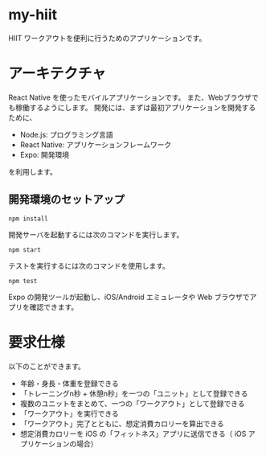 # my-hiit

HIIT ワークアウトを便利に行うためのアプリケーションです。

# アーキテクチャ

React Native を使ったモバイルアプリケーションです。
また、Webブラウザでも稼働するようにします。
開発には、まずは最初アプリケーションを開発するために、

- Node.js: プログラミング言語
- React Native: アプリケーションフレームワーク
- Expo: 開発環境

を利用します。

## 開発環境のセットアップ

```
npm install
```

開発サーバを起動するには次のコマンドを実行します。

```
npm start
```

テストを実行するには次のコマンドを使用します。

```
npm test
```

Expo の開発ツールが起動し、iOS/Android エミュレータや Web ブラウザでアプリを確認できます。

# 要求仕様

以下のことができます。

- 年齢・身長・体重を登録できる
- 「トレーニングn秒 + 休憩n秒」を一つの「ユニット」として登録できる
- 複数のユニットをまとめて、一つの「ワークアウト」として登録できる
- 「ワークアウト」を実行できる
- 「ワークアウト」完了とともに、想定消費カロリーを算出できる
- 想定消費カロリーを iOS の「フィットネス」アプリに送信できる（ iOS アプリケーションの場合）
